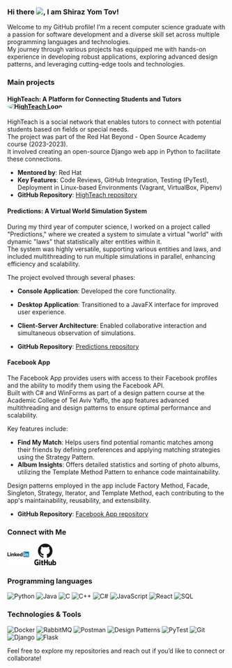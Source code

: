 ### Hi there <img src="https://raw.githubusercontent.com/MartinHeinz/MartinHeinz/master/wave.gif" width="30px">, I am Shiraz Yom Tov!

Welcome to my GitHub profile! I’m a recent computer science graduate with a passion for software development and a diverse skill set across multiple programming languages and technologies.<br/>
My journey through various projects has equipped me with hands-on experience in developing robust applications, exploring advanced design patterns, and leveraging cutting-edge tools and technologies. 

### Main projects
#### HighTeach: A Platform for Connecting Students and Tutors <a href="https://github.com/shirazyomtov/HighTeach"><img src="https://github.com/shirazyomtov/HighTeach/blob/main/static/images/HighTeach_logo.jpeg?raw=true" width="40" alt="HighTeach Logo" style="border-radius: 50%;"></a>
HighTeach is a social network that enables tutors to connect with potential students based on fields or special needs.<br/>
The project was part of the Red Hat Beyond - Open Source Academy course (2023-2023).<br/>
It involved creating an open-source Django web app in Python to facilitate these connections.<br/>

- **Mentored by**: Red Hat
- **Key Features**: Code Reviews, GitHub Integration, Testing (PyTest), Deployment in Linux-based Environments (Vagrant, VirtualBox, Pipenv)
- **GitHub Repository**: [HighTeach repository](https://github.com/shirazyomtov/HighTeach)

#### Predictions: A Virtual World Simulation System
During my third year of computer science, I worked on a project called "Predictions," where we created a system to simulate a virtual "world" with dynamic "laws" that statistically alter entities within it.<br/> The system was highly versatile, supporting various entities and laws, and included multithreading to run multiple simulations in parallel, enhancing efficiency and scalability.

The project evolved through several phases:
- **Console Application**: Developed the core functionality.
- **Desktop Application**: Transitioned to a JavaFX interface for improved user experience.
- **Client-Server Architecture**: Enabled collaborative interaction and simultaneous observation of simulations.

- **GitHub Repository**: [Predictions repository](https://github.com/shirazyomtov/Predictions)
#### Facebook App
The Facebook App provides users with access to their Facebook profiles and the ability to modify them using the Facebook API.<br/>
Built with C# and WinForms as part of a design pattern course at the Academic College of Tel Aviv Yaffo, the app features advanced multithreading and design patterns to ensure optimal performance and scalability.

Key features include:
- **Find My Match**: Helps users find potential romantic matches among their friends by defining preferences and applying matching strategies using the Strategy Pattern.
- **Album Insights**: Offers detailed statistics and sorting of photo albums, utilizing the Template Method Pattern to enhance code maintainability.

Design patterns employed in the app include Factory Method, Facade, Singleton, Strategy, Iterator, and Template Method, each contributing to the app's maintainability, reusability, and extensibility.

- **GitHub Repository**: [Facebook App repository](https://github.com/shirazyomtov/Facebook-Desktop-Application)

### Connect with Me
<p>
<a href="https://www.linkedin.com/in/shiraz-yom-tov/"><img height="50" width="50" src="https://github.com/shirazyomtov/shirazyomtov/blob/main/Linkedin-icon.png?raw=true" alt="LinkedIn"></a>&nbsp;&nbsp;
<a href="https://github.com/shirazyomtov/"><img height="50" width="50" src="https://github.com/shirazyomtov/shirazyomtov/blob/main/github-original-wordmark.svg?raw=true" alt="GitHub"></a>&nbsp;&nbsp;
</p>

### **Programming languages**

![Python](https://img.shields.io/badge/Python-%23346AB7.svg?style=flat&logo=python&logoColor=white)
![Java](https://img.shields.io/badge/Java-%2300758F.svg?style=flat&logo=java&logoColor=black)
![C](https://img.shields.io/badge/C-%2300599C.svg?style=flat&logo=c&logoColor=white)
![C++](https://img.shields.io/badge/C%2B%2B-%2300599C.svg?style=flat&logo=c%2B%2B&logoColor=white)
![C#](https://img.shields.io/badge/C%23-%23239120.svg?style=flat&logo=csharp&logoColor=white)
![JavaScript](https://img.shields.io/badge/JavaScript-%23F7DF1C.svg?style=flat&logo=javascript&logoColor=black)
![React](https://img.shields.io/badge/React-%2361DAFB.svg?style=flat&logo=react&logoColor=black)
![SQL](https://img.shields.io/badge/SQL-%23074F8D.svg?style=flat&logo=postgresql&logoColor=white)

### **Technologies & Tools**

![Docker](https://img.shields.io/badge/Docker-%232496ED.svg?style=flat&logo=docker&logoColor=white)
![RabbitMQ](https://img.shields.io/badge/RabbitMQ-%23FF6600.svg?style=flat&logo=rabbitmq&logoColor=white)
![Postman](https://img.shields.io/badge/Postman-%23FF6C37.svg?style=flat&logo=postman&logoColor=white)
![Design Patterns](https://img.shields.io/badge/Design%20Patterns-%231E90FF.svg?style=flat&logo=design&logoColor=white)
![PyTest](https://img.shields.io/badge/PyTest-%230A1F2C.svg?style=flat&logo=pytest&logoColor=white)
![Git](https://img.shields.io/badge/Git-%23F05032.svg?style=flat&logo=git&logoColor=white)
![Django](https://img.shields.io/badge/Django-%23092E20.svg?style=flat&logo=django&logoColor=white)
![Flask](https://img.shields.io/badge/Flask-%234B8BBE.svg?style=flat&logo=flask&logoColor=white)

Feel free to explore my repositories and reach out if you’d like to connect or collaborate!










